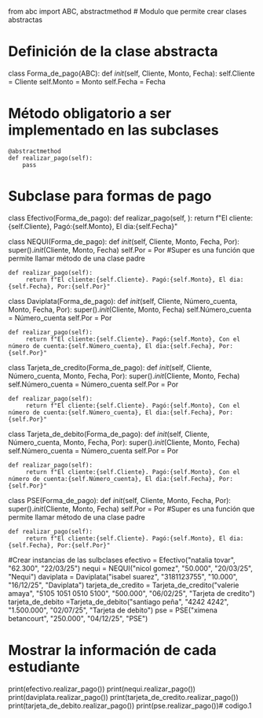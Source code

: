 from abc import ABC, abstractmethod # Modulo que permite crear clases abstractas

# Definición de la clase abstracta
class Forma_de_pago(ABC):
    def _init_(self, Cliente, Monto, Fecha):
      self.Cliente = Cliente
      self.Monto = Monto
      self.Fecha = Fecha
        

# Método obligatorio a ser implementado en las subclases
    @abstractmethod
    def realizar_pago(self):
        pass

# Subclase para formas de pago
class Efectivo(Forma_de_pago):
    def realizar_pago(self, ):
        return f"El cliente:{self.Cliente}, Pagó:{self.Monto}, El dia:{self.Fecha}"

class NEQUI(Forma_de_pago):
    def _init_(self, Cliente, Monto, Fecha, Por):
        super()._init_(Cliente, Monto, Fecha)
        self.Por = Por
         #Super es una función que permite llamar método de una clase padre
        
    def realizar_pago(self):
         return f"El cliente:{self.Cliente}. Pagó:{self.Monto}, El dia:{self.Fecha}, Por:{self.Por}"

class Daviplata(Forma_de_pago):
    def _init_(self, Cliente, Número_cuenta, Monto, Fecha, Por):
        super()._init_(Cliente, Monto, Fecha)
        self.Número_cuenta = Número_cuenta
        self.Por = Por

    def realizar_pago(self):
         return f"El cliente:{self.Cliente}. Pagó:{self.Monto}, Con el número de cuenta:{self.Número_cuenta}, El dia:{self.Fecha}, Por:{self.Por}"

class Tarjeta_de_credito(Forma_de_pago):
    def _init_(self, Cliente, Número_cuenta, Monto, Fecha, Por):
        super()._init_(Cliente, Monto, Fecha)
        self.Número_cuenta = Número_cuenta
        self.Por = Por               

    def realizar_pago(self):
         return f"El cliente:{self.Cliente}. Pagó:{self.Monto}, Con el número de cuenta:{self.Número_cuenta}, El dia:{self.Fecha}, Por:{self.Por}"
 
class Tarjeta_de_debito(Forma_de_pago):
    def _init_(self, Cliente, Número_cuenta, Monto, Fecha, Por):
        super()._init_(Cliente, Monto, Fecha)
        self.Número_cuenta = Número_cuenta
        self.Por = Por

    def realizar_pago(self):
         return f"El cliente:{self.Cliente}. Pagó:{self.Monto}, Con el número de cuenta:{self.Número_cuenta}, El dia:{self.Fecha}, Por:{self.Por}"
    
class PSE(Forma_de_pago):
    def _init_(self, Cliente, Monto, Fecha, Por):
        super()._init_(Cliente, Monto, Fecha)
        self.Por = Por
         #Super es una función que permite llamar método de una clase padre
        
    def realizar_pago(self):
         return f"El cliente:{self.Cliente}. Pagó:{self.Monto}, El dia:{self.Fecha}, Por:{self.Por}"

#Crear instancias de las suIbclases
efectivo = Efectivo("natalia tovar", "62.300", "22/03/25")
nequi = NEQUI("nicol gomez", "50.000", "20/03/25", "Nequi")
daviplata = Daviplata("isabel suarez", "3181123755", "10.000", "16/12/25", "Daviplata")
tarjeta_de_credito = Tarjeta_de_credito("valerie amaya", "5105 1051 0510 5100", "500.000", "06/02/25", "Tarjeta de credito")
tarjeta_de_debito =Tarjeta_de_debito("santiago peña", "4242 4242", "1.500.000", "02/07/25", "Tarjeta de debito")
pse = PSE("ximena betancourt", "250.000", "04/12/25", "PSE")

# Mostrar la información de cada estudiante
print(efectivo.realizar_pago())
print(nequi.realizar_pago())
print(daviplata.realizar_pago())
print(tarjeta_de_credito.realizar_pago())
print(tarjeta_de_debito.realizar_pago())
print(pse.realizar_pago())# codigo.1

